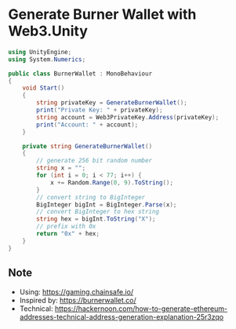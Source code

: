# Generate Burner Wallet with Web3.Unity

```c#
using UnityEngine;
using System.Numerics;

public class BurnerWallet : MonoBehaviour
{
    void Start()
    {
        string privateKey = GenerateBurnerWallet();
        print("Private Key: " + privateKey);
        string account = Web3PrivateKey.Address(privateKey);
        print("Account: " + account);
    }

    private string GenerateBurnerWallet()
    {
        // generate 256 bit random number
        string x = "";
        for (int i = 0; i < 77; i++) {
            x += Random.Range(0, 9).ToString();
        }
        // convert string to BigInteger
        BigInteger bigInt = BigInteger.Parse(x);
        // convert BigInteger to hex string
        string hex = bigInt.ToString("X");
        // prefix with 0x
        return "0x" + hex;
    }
}
```

## Note

- Using: https://gaming.chainsafe.io/
- Inspired by: https://burnerwallet.co/
- Technical: https://hackernoon.com/how-to-generate-ethereum-addresses-technical-address-generation-explanation-25r3zqo
